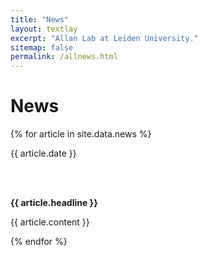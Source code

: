 ```yaml
---
title: "News"
layout: textlay
excerpt: "Allan Lab at Leiden University."
sitemap: false
permalink: /allnews.html
---
```


# News

{% for article in site.data.news %}
<p>{{ article.date }}</p>
<br><br>
<p><b>{{ article.headline }}</b></p>
<p>{{ article.content }}</p>
{% endfor %}
